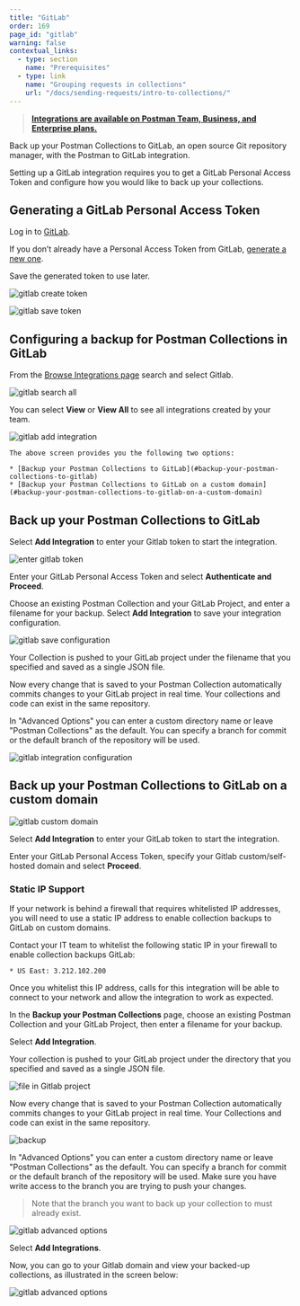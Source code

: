 ```yaml
---
title: "GitLab"
order: 169
page_id: "gitlab"
warning: false
contextual_links:
  - type: section
    name: "Prerequisites"
  - type: link
    name: "Grouping requests in collections"
    url: "/docs/sending-requests/intro-to-collections/"
---
```


> __[Integrations are available on Postman Team, Business, and Enterprise plans.](https://www.postman.com/pricing)__

Back up your Postman Collections to GitLab, an open source Git repository manager, with the Postman to GitLab integration.

Setting up a GitLab integration requires you to get a GitLab Personal Access Token and configure how you would like to back up your collections.

## Generating a GitLab Personal Access Token

Log in to [GitLab](https://gitlab.com/).

If you don’t already have a Personal Access Token from GitLab, [generate a new one](https://gitlab.com/profile/personal_access_tokens).  

Save the generated token to use later.

![gitlab create token](https://assets.postman.com/postman-docs/gitlab-create-token.jpg)

![gitlab save token](https://assets.postman.com/postman-docs/gitlab-save-token.jpg)

## Configuring a backup for Postman Collections in GitLab

From the [Browse Integrations page](https://go.postman.co/integrations/browse?category=all) search and select Gitlab.

![gitlab search all](https://assets.postman.com/postman-docs/gitlab-search-all-bb.jpg)

You can select **View** or **View All** to see all integrations created by your team.

![gitlab add integration](https://assets.postman.com/postman-docs/gitlab-add-integration.jpg)

    The above screen provides you the following two options:

    * [Backup your Postman Collections to GitLab](#backup-your-postman-collections-to-gitlab)
    * [Backup your Postman Collections to GitLab on a custom domain](#backup-your-postman-collections-to-gitlab-on-a-custom-domain)

## Back up your Postman Collections to GitLab

Select **Add Integration** to enter your Gitlab token to start the integration.

![enter gitlab token](https://assets.postman.com/postman-docs/gitlab-backup-collection-authenticate.jpg)

Enter your GitLab Personal Access Token and select **Authenticate and Proceed**.

Choose an existing Postman Collection and your GitLab Project, and enter a filename for your backup. Select **Add Integration** to save your integration configuration.

![gitlab save configuration](https://assets.postman.com/postman-docs/gitlab-backup-collection-authenticate.jpg)

Your Collection is pushed to your GitLab project under the filename that you specified and saved as a single JSON file.

  Now every change that is saved to your Postman Collection automatically commits changes to your GitLab project in real time. Your collections and code can exist in the same repository.

  In "Advanced Options" you can enter a custom directory name or leave "Postman Collections" as the default. You can specify a branch for commit or the default branch of the repository will be used.

  ![gitlab integration configuration](https://assets.postman.com/postman-docs/gitlab-backup-collection-configuration.jpg)

## Back up your Postman Collections to GitLab on a custom domain

![gitlab custom domain](https://assets.postman.com/postman-docs/gitlab-backup-custom-domain.jpg)

Select **Add Integration** to enter your GitLab token to start the integration.

Enter your GitLab Personal Access Token, specify your Gitlab custom/self-hosted domain and select **Proceed**.

### Static IP Support

  If your network is behind a firewall that requires whitelisted IP addresses, you will need to use a static IP address to enable collection backups to GitLab on custom domains.

  Contact your IT team to whitelist the following static IP in your firewall to enable collection backups GitLab:

    * US East: 3.212.102.200

  Once you whitelist this IP address, calls for this integration will be able to connect to your network and allow the integration to work as expected.

In the **Backup your Postman Collections** page, choose an existing Postman Collection and your GitLab Project, then enter a filename for your backup.

Select **Add Integration**.

Your collection is pushed to your GitLab project under the directory that you specified and saved as a single JSON file.

<img src="https://assets.postman.com/postman-docs/Gitlab_CustomDomain_Collection1_gray2.png" alt="file in Gitlab project">

Now every change that is saved to your Postman Collection automatically commits changes to your GitLab project in real time. Your Collections and code can exist in the same repository.

<img src="https://assets.postman.com/postman-docs/WS-integrations-gitlab-backupPostToken2_gray2.png" alt="backup">

In "Advanced Options" you can enter a custom directory name or leave "Postman Collections" as the default. You can specify a branch for commit or the default branch of the repository will be used. Make sure you have write access to the branch you are trying to push your changes.

> Note that the branch you want to back up your collection to must already exist.

<img src="https://assets.postman.com/postman-docs/integrations-gitlab-advOptions1_gray2.png" alt="gitlab advanced options">

Select **Add Integrations**.

Now, you can go to your Gitlab domain and view your backed-up collections, as illustrated in the screen below:

<img src="https://assets.postman.com/postman-docs/Gitlab_repo1_gray2.png" alt="gitlab advanced options">
